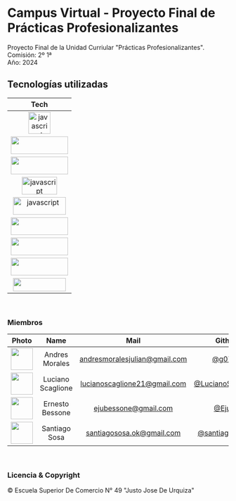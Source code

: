 # Campus Virtual - Proyecto Final de Prácticas Profesionalizantes

Proyecto Final de la Unidad Curriular "Prácticas Profesionalizantes".
<br>
Comisión: 2º 1ª
<br>
Año: 2024

## Tecnologías utilizadas

|Tech |
| :-----: |
|<img src="https://upload.wikimedia.org/wikipedia/commons/thumb/9/99/Unofficial_JavaScript_logo_2.svg/480px-Unofficial_JavaScript_logo_2.svg.png" alt="javascript" width="50" height="50"/>|
|<img src="https://upload.wikimedia.org/wikipedia/commons/4/47/React.svg" width="130" height="40"/>|
|<img src="https://upload.wikimedia.org/wikipedia/commons/9/96/Sass_Logo_Color.svg" width="130" height="40"/>|
|<img src="https://upload.wikimedia.org/wikipedia/commons/thumb/d/db/Npm-logo.svg/540px-Npm-logo.svg.png" alt="javascript" width="80" height="40"/>|
|<img src="https://upload.wikimedia.org/wikipedia/commons/6/64/Expressjs.png" alt="javascript" width="120" height="40"/>|
|<img src="https://upload.wikimedia.org/wikipedia/commons/2/29/Postgresql_elephant.svg" width="130" height="40"/>|
|<img src="https://sequelize.org/img/logo.svg" width="130" height="40"/>|
|<img src="https://cdn.shopify.com/s/files/1/0057/5668/2355/files/Postman-logo-orange-2021_1155x.png?v=1637252529" width="130" height="40"/>|
|<img src="https://upload.wikimedia.org/wikipedia/commons/thumb/7/7a/Trello-logo-blue.svg/2560px-Trello-logo-blue.svg.png" width="120" height="30"/>

<br>

### Miembros

|Photo | Name  | Mail | Github
| :-----: | :-----: | :-----: | :-----: |
<img src="https://avatars.githubusercontent.com/u/128719262?v=4" height="50" width="50">| Andres Morales | andresmoralesjulian@gmail.com | [@g0770](https://github.com/g0770)
<img src="https://avatars.githubusercontent.com/u/99267088?v=4" height="50" width="50">| Luciano Scaglione | lucianoscaglione21@gmail.com | [@LucianoScaglione](https://github.com/LucianoScaglione)
<img src="https://avatars.githubusercontent.com/u/85576085?v=4" height="50" width="50">| Ernesto Bessone | ejubessone@gmail.com | [@Eju97](https://github.com/Eju97)
<img src="https://avatars.githubusercontent.com/u/184763040?v=4" height="50" width="50">| Santiago Sosa | santiagososa.ok@gmail.com | [@santiagosossaa](https://github.com/santiagosossaa)

<br>

### Licencia & Copyright

© Escuela Superior De Comercio N° 49 "Justo Jose De Urquiza"
